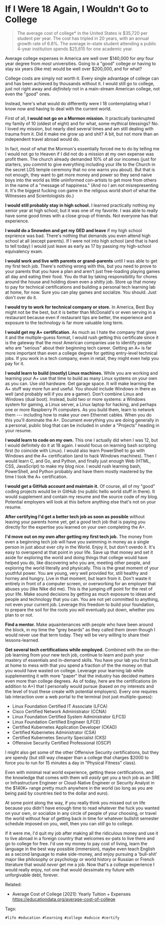 # If I Were 18 Again, I Wouldn't Go to College

> The average cost of college* in the United States is $35,720 per
> student per year. The cost has tripled in 20 years, with an annual
> growth rate of 6.8%. The average in-state student attending a public
> 4-year institution spends \$25,615 for one academic year. 

Average college expenses in America are well over \$140,000 for *any*
four year degree from *most* universities. Going to a "good" college or
having to stay six years (like me) would be well over \$200,000, and for
what?

College costs are simply not worth it. Every single advantage of college
can and has been achieved by thousands without it. I would still go to
college, just not right away and *definitely* not in a main-stream
American college, not even the "good" ones.

Instead, here's what would do differently were I 18 contemplating
what I know now and having to deal with the current world. 

First of all, **I would not go on a Mormon mission.** It practically
bankrupted my family of 10 (oldest of eight) and for what, some mythical
blessings? No. I loved my mission, but nearly died several times and am
still dealing with trauma from it. Did it make me grow up and shit? A
bit, but not more than an independent travel abroad would do.

In fact, most of what the Mormon's essentially forced me to do by
telling me I would not go to Heaven if I did not do a mission at my own
expense was profit them. The church already demanded 10% of all our
incomes (just for starters, you commit to give everything including your
life to the Church in the secret LDS temple ceremony that no one warns
you about). But that is not enough, they want to get more money and
power so they send naive boys into the world as little uninformed
con-artists to get more from others in the name of a "message of
happiness." (And no I am *not* misrepresenting it. It's the biggest
fucking con game in the religous world short of what the Witnesses and
Scientologists do.)

**I would still probably stay in high school.** I learned practically
nothing my senior year at high school, but it was one of my favorite. I
was able to really have some good times with a close group of friends.
Not everyone has that experience.

**I would do a Snowden and get my GED and leave** if my high school
exprience was bad. There's nothing that demands you even attend high
school at all (except parents). If I were not into high school (and that
is hard to tell today) I would just leave as early as 17 by passing my
high-school equivalency exam.

**I would work and live with parents or grand-parents** until I was able
to get my first tech job. There's nothing wrong with this, but you need
to prove to your parents that you have a plan and aren't just
free-loading playing games all day and eating their food. You do that by
taking responsibility for chores around the house and holding down even
a shitty job. Store up that money to pay for technical certifications
and building a personal tech learning lab at home, for now. Sure you can
play games and socialize. You should. Just don't over do it.

**I would try to work for technical company or store.** In America, Best
Buy might not be the best, but it is better than McDonald's or even
serving in a restaurant because even if restaurant tips are better, the
experience and exposure to the technology is far more valuable long
term.

**I would get my A+ certification.** As much as I hate the company that
gives it and the multiple-guess format, I would rush getting this
certificate since it is the gateway that the most American companies use
to identify people who are "serious" about their beginning tech career.
Getting an A+ is far more important than even a college degree for
getting entry-level technical jobs. If you work in a tech company, even
in retail, they might even help you pay for it.

**I would learn to build (mostly) Linux machines.** While
you are working and learning your A+ use that time to build as many
Linux systems on your own as you can. Use old hardware. Get garage
space. It will make learning the A+ stuff way more fun and useful. You
should include Windows in there as well (and probably will if you are a
gamer). Don't combine Linux and Windows (dual boot). Instead, build two
or more systems: a Windows system for gaming, a Linux server, a Linux
laptop for hacking, and perhaps one or more Raspberry Pi computers. As
you build them, learn to network them --- including how to make your own
Ethernet cables. When you do this you'll dominate the A+. Document
everything you are doing generally in a personal, public blog that can
be included in under a "Projects" heading in your resume.

**I would learn to code on my own.** This one I actually did when I was
12, but I would definitely do it at 18 again. I would focus on learning
bash scripting first (to coincide with Linux). I would also learn
PowerShell to go with Windows and the A+ certification (and to hack
Windows machines). Then I would learn C, and Go, and Python, and finally
just enough Web (HTML, CSS, JavaScript) to make my blog nice. I would
rush learning bash, PowerShell, and Python probably and have them mostly
mastered by the time I took the A+ certification. 

**I would get a GitHub account and maintain it.** Of course, all of my
"good" coding projects would be in GitHub (no public hello world stuff
in there). It would supplement and contain my resume and the source code
of my blog. Potential employers will look at this before anything else
that's not on your resume.

**After certifying I'd get a better tech job as soon as possible**
without leaving your parents home yet, get a *good* tech job that is
paying you directly for the expertise you learned on your own completing
the A+. 

**I'd move out on my own after getting my first tech job.** The money
from even a beginning tech job will have you swimming in money as a
single person in just about ever city in the World. Enjoy it, but don't
overdo it. It's easy to overspend at that point in your life. Save up
that money and set it aside for exploring the world and doing things
that college would have helped you do, like discovering who you are,
meeting other people, and exploring the world literally and physically.
This is the great moment of your youthful power. You are young, very
well provided for, still healthy and horney and hungry. Live in that
moment, but learn from it. Don't waste it entirely in front of a
computer screen, or overworking for an employer that abuses you (like
Nike did me). This is the jumping off point for the rest of your life.
Make sound decisions by getting as much exposure to ideas and people and
technology that you can. You are not yet committed to anything, not even
your current job. Leverage this freedom to build your foundation, to
prepare the soil for the roots you will eventually put down, whether you
plan to or not.

**Find a mentor.** Make aquaintenances with people who have been around
the block, in my time the "grey beards" as they called them (even though
I would never use that term today. They will be very willing to share
their lessons-learned.

**Get several tech certifications while employed.** Combined with the
on-the-job learning from your new tech job, continue to learn and push
your mastery of essentials and in-demand skills. You have your lab you
first built at home to mess with that you spend a fraction of the the
money on that you would have wasted on college. Leverage your learning
lab while supplementing it with more "paper" that the industry has
decided matters even more than college degrees. As of today, here are
the certifications (in addition to A+) that I personally would pursue
(based on my interests and the level of trust these create with
potential employers). Every one requires lab interaction over a web
portal to the terminal (not just multiple-guess):

* Linux Foundation Certified IT Associate (LFCA)
* Cisco Certified Network Administrator (CCNA)
* Linux Foundation Certified System Administrator (LFCS)
* Linux Foundation Certified Engineer (LFCE)
* Certified Kubernetes Application Developer (CKAD)
* Certified Kubernetes Administrator (CSA)
* Certified Kubernetes Security Specialist (CKS)
* Offensive Security Certified Professional (OSCP)

I might also get some of the other Offensive Security certifications,
but they are spendy (but still way cheaper than a college that charges
\$2000 to force you to run for 15 minutes a day in "Physical Fitness"
class).

Even with minimal real world experience, getting these certifications,
and the knowledge that comes with them will *easily* get you a tech job
as an SRE or Infrastructure Engineer or Cloud-Native Engineer or
Security Analyst in the \$140K+ range pretty much anywhere in the world
(so long as you are being paid by countries tied to the dollar and
euro).

At some point along the way, if you really think you missed out on life
because you didn't have enough time to read whatever the fuck you wanted
on your own, or socialize in any circle of people of your choosing, or
travel the world without fear of getting back in time for whatever
bullshit semester schedule imposed on you, well, then you can *still* go
to college. 

If it were me, I'd quit my job after making all the ridiculous money and
use it to live abroad in a foreign country that welcomes ex-pats to live
there and go to college for free. I'd use my money to pay cost of
living, learn the language in the best way possible (immersion), maybe
even teach English as a second language to make side-money, and enjoy
pursuing a 'bull-shit' major like philosophy or psychology or world
history or Russian or French literature that would *never* get me a job.
Now that's a college experience I would really enjoy, not one that would
dessimate my future with unforgivable debt, forever.

Related:

* Average Cost of College \[2021\]: Yearly Tuition + Expenses  
  <https://educationdata.org/average-cost-of-college>

Tags:

    #life #education #learning #college #advice #certify
